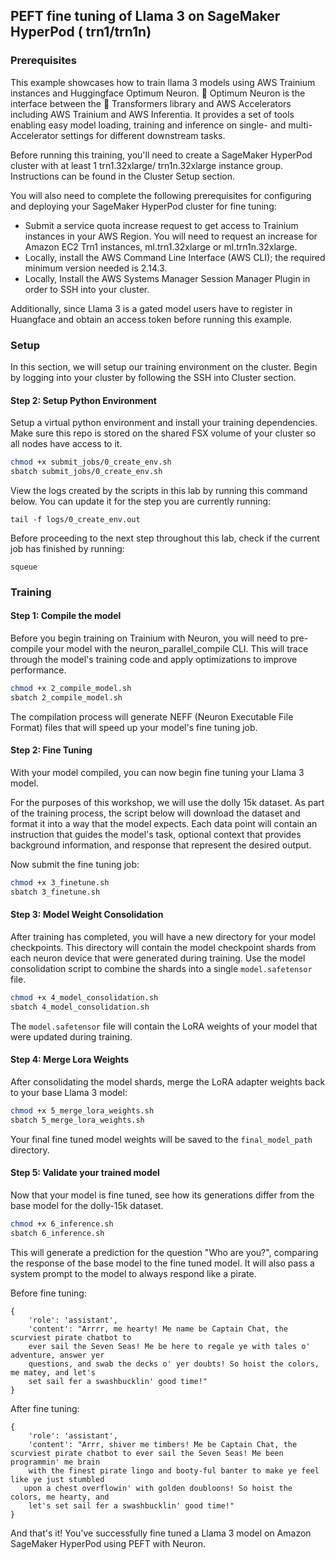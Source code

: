 ## PEFT fine tuning of Llama 3 on SageMaker HyperPod ( trn1/trn1n)

### Prerequisites
This example showcases how to train llama 3 models using AWS Trainium instances and Huggingface Optimum Neuron. 🤗 Optimum Neuron is the interface between the 🤗 Transformers library and AWS Accelerators including AWS Trainium and AWS Inferentia. It provides a set of tools enabling easy model loading, training and inference on single- and multi-Accelerator settings for different downstream tasks.

Before running this training, you'll need to create a SageMaker HyperPod cluster with at least 1 trn1.32xlarge/ trn1n.32xlarge instance group. Instructions can be found in the ﻿Cluster Setup﻿ section. 

You will also need to complete the following prerequisites for configuring and deploying your SageMaker HyperPod cluster for fine tuning:
- Submit a service quota increase request to get access to Trainium instances in your AWS Region. You will need to request an increase for Amazon EC2 Trn1 instances, ml.trn1.32xlarge or ml.trn1n.32xlarge.
- Locally, install the AWS Command Line Interface (AWS CLI); the required minimum version needed is 2.14.3.
- Locally, Install the AWS Systems Manager Session Manager Plugin in order to SSH into your cluster.

Additionally, since Llama 3 is a gated model users have to register in Huangface and obtain an ﻿access token﻿ before running this example.

### Setup
In this section, we will setup our training environment on the cluster. Begin by logging into your cluster by following the ﻿SSH into Cluster﻿ section.

#### Step 2: Setup Python Environment
Setup a virtual python environment and install your training dependencies. Make sure this repo is stored on the shared FSX volume of your cluster so all nodes have access to it.

```bash
chmod +x submit_jobs/0_create_env.sh
sbatch submit_jobs/0_create_env.sh
```
View the logs created by the scripts in this lab by running this command below. You can update it for the step you are currently running:

```
tail -f logs/0_create_env.out 
```
Before proceeding to the next step throughout this lab, check if the current job has finished by running:

```
squeue
```

### Training

#### Step 1: Compile the model
Before you begin training on Trainium with Neuron, you will need to pre-compile your model with the ﻿neuron_parallel_compile CLI﻿.  This will trace through the model's training code and apply optimizations to improve performance. 

```bash
chmod +x 2_compile_model.sh
sbatch 2_compile_model.sh
```
The compilation process will generate NEFF (Neuron Executable File Format) files that will speed up your model's fine tuning job.

#### Step 2: Fine Tuning
With your model compiled, you can now begin fine tuning your Llama 3 model. 

For the purposes of this workshop, we will use the ﻿dolly 15k dataset﻿. As part of the training process, the script below will download the dataset and format it into a way that the model expects. Each data point will contain an instruction that guides the model's task, optional context that provides background information, and response that represent the desired output.

Now submit the fine tuning job:

```bash
chmod +x 3_finetune.sh
sbatch 3_finetune.sh
```

#### Step 3: Model Weight Consolidation
After training has completed, you will have a new directory for your model checkpoints. This directory will contain the model checkpoint shards from each neuron device that were generated during training. Use the model consolidation script to combine the shards into a single `model.safetensor` file.

```bash
chmod +x 4_model_consolidation.sh
sbatch 4_model_consolidation.sh
```
The `model.safetensor` file will contain the LoRA weights of your model that were updated during training.

#### Step 4: Merge Lora Weights
After consolidating the model shards, merge the LoRA adapter weights back to your base Llama 3 model:

```bash
chmod +x 5_merge_lora_weights.sh
sbatch 5_merge_lora_weights.sh
```
Your final fine tuned model weights will be saved to the `final_model_path` directory.

#### Step 5: Validate your trained model
Now that your model is fine tuned, see how its generations differ from the base model for the dolly-15k dataset.

```bash
chmod +x 6_inference.sh
sbatch 6_inference.sh
```
This will generate a prediction for the question "Who are you?", comparing the response of the base model to the fine tuned model. It will also pass a system prompt to the model to always respond like a pirate.

Before fine tuning:
```
{
    'role': 'assistant',
    'content': "Arrrr, me hearty! Me name be Captain Chat, the scurviest pirate chatbot to
    ever sail the Seven Seas! Me be here to regale ye with tales o' adventure, answer yer
    questions, and swab the decks o' yer doubts! So hoist the colors, me matey, and let's
    set sail fer a swashbucklin' good time!"
}
```
After fine tuning:
```
{
    'role': 'assistant',
    'content': "Arrr, shiver me timbers! Me be Captain Chat, the scurviest pirate chatbot to ever sail the Seven Seas! Me been programmin' me brain
    with the finest pirate lingo and booty-ful banter to make ye feel like ye just stumbled
   upon a chest overflowin' with golden doubloons! So hoist the colors, me hearty, and
    let's set sail fer a swashbucklin' good time!"
}
```

And that's it! You've successfully fine tuned a Llama 3 model on Amazon SageMaker HyperPod using PEFT with Neuron.